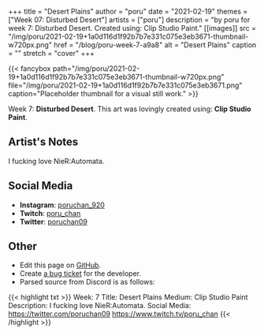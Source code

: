 +++
title =       "Desert Plains"
author =      "poru"
date =        "2021-02-19"
themes =      ["Week 07: Disturbed Desert"]
artists =     ["poru"]
description = "by poru for week 7: Disturbed Desert. Created using: Clip Studio Paint."
[[images]]
      src = "/img/poru/2021-02-19+1a0d116d1f92b7b7e331c075e3eb3671-thumbnail-w720px.png"
      href = "/blog/poru-week-7-a9a8"
      alt = "Desert Plains"
      caption = ""
      stretch = "cover"
+++

{{< fancybox path="/img/poru/2021-02-19+1a0d116d1f92b7b7e331c075e3eb3671-thumbnail-w720px.png" file="/img/poru/2021-02-19+1a0d116d1f92b7b7e331c075e3eb3671.png" caption="Placeholder thumbnail for a visual still work." >}}


Week 7: **Disturbed Desert**. This art was lovingly created using: **Clip Studio Paint**.

## Artist's Notes

I fucking love NieR:Automata.

## Social Media

- **Instagram**: <a href='https://instagram.com/poruchan_920' target='_blank'>poruchan_920</a>
- **Twitch**: <a href='https://twitch.tv/poru_chan' target='_blank'>poru_chan</a>
- **Twitter**: <a href='https://twitter.com/poruchan09' target='_blank'>poruchan09</a>

## Other

- Edit this page on [GitHub](https://github.com/teaminkling/web-refresh/edit/main/content/blog/poru-week-7-a9a8.md).
- Create [a bug ticket](https://github.com/teaminkling/web-refresh/issues/new?assignees=&labels=bug&template=problem-report.md&title=) for the developer.
- Parsed source from Discord is as follows:

{{< highlight txt >}}
Week: 7
Title:  Desert Plains
Medium: Clip Studio Paint
Description: I fucking love NieR:Automata.
Social Media: 
https://twitter.com/poruchan09 
https://www.twitch.tv/poru_chan
{{< /highlight >}}